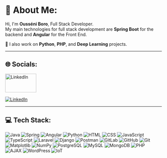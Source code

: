 # 👋 About Me:

Hi, I'm **Ousséni Boro**, Full Stack Developer.  
My main technologies for full stack development are **Spring Boot** for the backend and **Angular** for the Front End.

🌱 I also work on **Python**, **PHP**, and **Deep Learning** projects.

---

## 🌐 Socials:  

<a href="https://www.linkedin.com/in/votreprofil" target="_blank">
    <img src="https://upload.wikimedia.org/wikipedia/commons/0/01/LinkedIn_Logo.svg" alt="LinkedIn" width="100" height="60"/>
</a>

[![LinkedIn](https://upload.wikimedia.org/wikipedia/commons/0/01/LinkedIn_Logo.svg)](https://www.linkedin.com/in/ousseni-boro-81b8631a2/)

---

## 💻 Tech Stack:

![Java](https://img.shields.io/badge/Java-ED8B00?style=for-the-badge&logo=java&logoColor=white)
![Spring](https://img.shields.io/badge/spring-6DB33F?style=for-the-badge&logo=spring&logoColor=white)
![Angular](https://img.shields.io/badge/Angular-DD0031?style=for-the-badge&logo=angular&logoColor=white)
![Python](https://img.shields.io/badge/python-3670A0?style=for-the-badge&logo=python&logoColor=ffdd54)
![HTML](https://img.shields.io/badge/HTML-E34F26?style=for-the-badge&logo=html5&logoColor=white)
![CSS](https://img.shields.io/badge/CSS-1572B6?style=for-the-badge&logo=css3&logoColor=white)
![JavaScript](https://img.shields.io/badge/JavaScript-F7DF1E?style=for-the-badge&logo=javascript&logoColor=black)
![TypeScript](https://img.shields.io/badge/TypeScript-3178C6?style=for-the-badge&logo=typescript&logoColor=white)
![Laravel](https://img.shields.io/badge/Laravel-E14B32?style=for-the-badge&logo=laravel&logoColor=white)
![Django](https://img.shields.io/badge/Django-092E20?style=for-the-badge&logo=django&logoColor=white)
![Postman](https://img.shields.io/badge/Postman-FF6C37?style=for-the-badge&logo=postman&logoColor=white)
![GitLab](https://img.shields.io/badge/GitLab-FCA121?style=for-the-badge&logo=gitlab&logoColor=white)
![GitHub](https://img.shields.io/badge/GitHub-181717?style=for-the-badge&logo=github&logoColor=white)
![Git](https://img.shields.io/badge/Git-F05032?style=for-the-badge&logo=git&logoColor=white)
![Matplotlib](https://img.shields.io/badge/Matplotlib-FFD43B?style=for-the-badge&logo=matplotlib&logoColor=black)
![NumPy](https://img.shields.io/badge/NumPy-013243?style=for-the-badge&logo=numpy&logoColor=white)
![PostgreSQL](https://img.shields.io/badge/PostgreSQL-4169E1?style=for-the-badge&logo=postgresql&logoColor=white)
![MySQL](https://img.shields.io/badge/MySQL-4479A1?style=for-the-badge&logo=mysql&logoColor=white)
![MongoDB](https://img.shields.io/badge/MongoDB-47A248?style=for-the-badge&logo=mongodb&logoColor=white)
![PHP](https://img.shields.io/badge/PHP-777BB4?style=for-the-badge&logo=php&logoColor=white)
![AJAX](https://img.shields.io/badge/AJAX-007ACC?style=for-the-badge&logo=ajax&logoColor=white)
![WordPress](https://img.shields.io/badge/WordPress-21759B?style=for-the-badge&logo=wordpress&logoColor=white)
![IoT](https://img.shields.io/badge/IoT-29A3E3?style=for-the-badge&logo=iot&logoColor=white)
